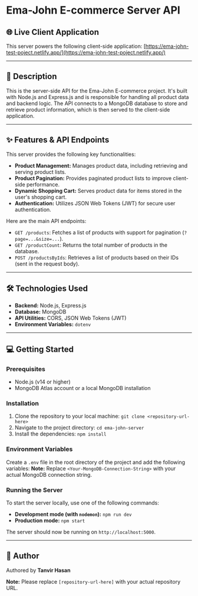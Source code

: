 # Ema-John E-commerce Server API

## 🌐 Live Client Application
This server powers the following client-side application:
[https://ema-john-test-poject.netlify.app/](https://ema-john-test-poject.netlify.app/)

---

## 📄 Description
This is the server-side API for the Ema-John E-commerce project. It's built with Node.js and Express.js and is responsible for handling all product data and backend logic. The API connects to a MongoDB database to store and retrieve product information, which is then served to the client-side application.

---

## ✨ Features & API Endpoints
This server provides the following key functionalities:
-   **Product Management:** Manages product data, including retrieving and serving product lists.
-   **Product Pagination:** Provides paginated product lists to improve client-side performance.
-   **Dynamic Shopping Cart:** Serves product data for items stored in the user's shopping cart.
-   **Authentication:** Utilizes JSON Web Tokens (JWT) for secure user authentication.

Here are the main API endpoints:
-   `GET /products`: Fetches a list of products with support for pagination (`?page=...&size=...`).
-   `GET /productCount`: Returns the total number of products in the database.
-   `POST /productsByIds`: Retrieves a list of products based on their IDs (sent in the request body).

---

## 🛠️ Technologies Used
-   **Backend:** Node.js, Express.js
-   **Database:** MongoDB
-   **API Utilities:** CORS, JSON Web Tokens (JWT)
-   **Environment Variables:** `dotenv`

---

## 💻 Getting Started

### Prerequisites
-   Node.js (v14 or higher)
-   MongoDB Atlas account or a local MongoDB installation

### Installation
1.  Clone the repository to your local machine:
    `git clone <repository-url-here>`
2.  Navigate to the project directory:
    `cd ema-john-server`
3.  Install the dependencies:
    `npm install`

### Environment Variables
Create a `.env` file in the root directory of the project and add the following variables:
**Note:** Replace `<Your-MongoDB-Connection-String>` with your actual MongoDB connection string.

### Running the Server
To start the server locally, use one of the following commands:
-   **Development mode (with `nodemon`):**
    `npm run dev`
-   **Production mode:**
    `npm start`

The server should now be running on `http://localhost:5000`.

---

## 🤝 Author
Authored by **Tanvir Hasan**

**Note:** Please replace `[repository-url-here]` with your actual repository URL.